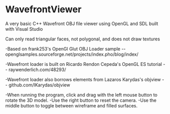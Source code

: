 # WavefrontViewer
A very basic C++ Wavefront OBJ file viewer using OpenGL and SDL built with Visual Studio

Can only read triangular faces, not polygonal, and does not draw textures

-Based on frank253's OpenGl Glut OBJ Loader sample
-- openglsamples.sourceforge.net/projects/index.pho/blog/index/

-Wavefront loader is built on Ricardo Rendon Cepeda's OpenGL ES tutorial
-- raywenderlich.com/48293/

-Wavefront loader also borrows elements from Lazaros Karydas's objview
-- github.com/lKarydas/objview

-When running the program, click and drag with the left mouse button to rotate the 3D model.
-Use the right button to reset the camera.
-Use the middle button to toggle between wireframe and filled surfaces.
